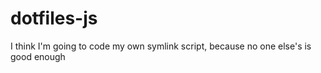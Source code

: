 dotfiles-js
===========

I think I'm going to code my own symlink script, because no one else's is good enough
